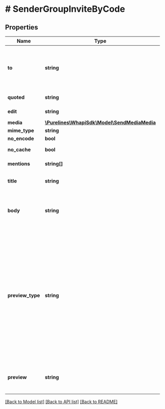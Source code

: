 # # SenderGroupInviteByCode

## Properties

Name | Type | Description | Notes
------------ | ------------- | ------------- | -------------
**to** | **string** | Use the phone number or [Chat ID](https://support.whapi.cloud/help-desk/faq/chat-id.-what-is-it-and-how-to-get-it) of the contact/group/channel to which you want to send the message. Use [Get groups](https://whapi.readme.io/reference/getgroups) to get the group ID. |
**quoted** | **string** | Message ID of the message to be quoted | [optional]
**edit** | **string** | Message ID of the message to be edited | [optional]
**media** | [**\Purelines\WhapiSdk\Model\SendMediaMedia**](SendMediaMedia.md) |  | [optional]
**mime_type** | **string** | Mime type of media | [optional]
**no_encode** | **bool** | Do not use our encoding | [optional]
**no_cache** | **bool** | Do not use the cache in a request | [optional]
**mentions** | **string[]** | The numbers of the mentioned users | [optional]
**title** | **string** | Title of the group. If not set, the group title will be used | [optional]
**body** | **string** | Invite message with link. Example: \&quot;Follow this link to join my group on WhatsApp\&quot;. Use %URL% to insert the invite link. | [optional]
**preview_type** | **string** | Type of the group preview. Use &#39;group_picture&#39; to set a group picture as large preview, &#39;thumbnail&#39; to set a custom small jpeg image from &#39;preview&#39; param as preview,  &#39;media&#39; to set a custom large image from &#39;media&#39; param as large preview,  &#39;style1&#39; to set a isometric style for group invite link preview stub, &#39;style2&#39; to set a flat style for group invite link preview stub, &#39;style3&#39; to set a WA style for group invite link preview stub, or &#39;none&#39; to not set a preview. If not set, the default is group_picture. | [optional] [default to 'group_picture']
**preview** | **string** | Base64 encoded image for small version group invite link preview (preview_type&#x3D;thumbnail). In JPEG format | [optional]

[[Back to Model list]](../../README.md#models) [[Back to API list]](../../README.md#endpoints) [[Back to README]](../../README.md)

